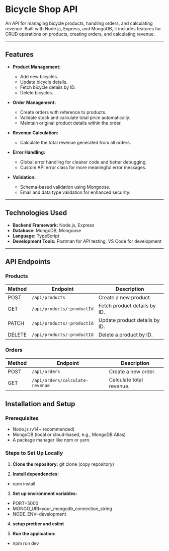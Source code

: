 # Bicycle Shop API

An API for managing bicycle products, handling orders, and calculating revenue. Built with Node.js, Express, and MongoDB, it includes features for CRUD operations on products, creating orders, and calculating revenue.

---

## Features

- **Product Management:**

  - Add new bicycles.
  - Update bicycle details.
  - Fetch bicycle details by ID.
  - Delete bicycles.

- **Order Management:**

  - Create orders with reference to products.
  - Validate stock and calculate total price automatically.
  - Maintain original product details within the order.

- **Revenue Calculation:**

  - Calculate the total revenue generated from all orders.

- **Error Handling:**

  - Global error handling for cleaner code and better debugging.
  - Custom API error class for more meaningful error messages.

- **Validation:**
  - Schema-based validation using Mongoose.
  - Email and data type validation for enhanced security.

---

## Technologies Used

- **Backend Framework:** Node.js, Express
- **Database:** MongoDB, Mongoose
- **Language:** TypeScript
- **Development Tools:** Postman for API testing, VS Code for development

---

## API Endpoints

### Products

| Method | Endpoint                   | Description                   |
| ------ | -------------------------- | ----------------------------- |
| POST   | `/api/products`            | Create a new product.         |
| GET    | `/api/products/:productId` | Fetch product details by ID.  |
| PATCH  | `/api/products/:productId` | Update product details by ID. |
| DELETE | `/api/products/:productId` | Delete a product by ID.       |

### Orders

| Method | Endpoint                        | Description              |
| ------ | ------------------------------- | ------------------------ |
| POST   | `/api/orders`                   | Create a new order.      |
| GET    | `/api/orders/calculate-revenue` | Calculate total revenue. |

## Installation and Setup

### Prerequisites

- Node.js (v14+ recommended)
- MongoDB (local or cloud-based, e.g., MongoDB Atlas)
- A package manager like npm or yarn.

### Steps to Set Up Locally

1. **Clone the repository:**
   git clone (copy repository)

2. **Install dependencies:**

- npm install

3. **Set up environment variables:**

- PORT=5000
- MONGO_URI=your_mongodb_connection_string
- NODE_ENV=development

4. **setup prettier and eslint**

5. **Run the application:**

- npm run dev
